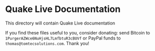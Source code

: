# Quake Live Documentation

This directory will contain Quake Live documentation

If you find these files useful to you, consider donating: send Bitcoin to `1PurgerAZWce6NuHjsHL7LmfbtuR3cBUVf` or PayPal funds to `thomas@tomtecsolutions.com`. Thank you!
